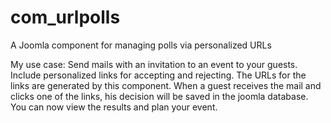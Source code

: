 # com_urlpolls
A Joomla component for managing polls via personalized URLs

My use case: Send mails with an invitation to an event to your guests. Include personalized links for accepting and rejecting. The URLs for the links are generated by this component. When a guest receives the mail and clicks one of the links, his decision will be saved in the joomla database. You can now view the results and plan your event.
